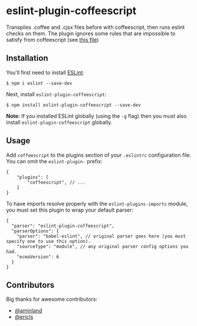 # eslint-plugin-coffeescript

Transpiles .coffee and .cjsx files before with coffeescript, then runs eslint checks on them.
The plugin ignores some rules that are impossible to satisfy from coffeescript (see [this file](lib/index.js#L22))

## Installation

You'll first need to install [ESLint](http://eslint.org):

```
$ npm i eslint --save-dev
```

Next, install `eslint-plugin-coffeescript`:

```
$ npm install eslint-plugin-coffeescript --save-dev
```

**Note:** If you installed ESLint globally (using the `-g` flag) then you must also install `eslint-plugin-coffeescript` globally.

## Usage

Add `coffeescript` to the plugins section of your `.eslintrc` configuration file. You can omit the `eslint-plugin-` prefix:

```json5
{
    "plugins": [
        "coffeescript", // ...
    ]
}
```

To have imports resolve properly with the `eslint-plugins-imports` module, you must set this plugin to wrap your default parser:
```json5
{
  "parser": "eslint-plugin-coffeescript",
  "parserOptions": { 
    "parser": "babel-eslint", // original parser goes here (you must specify one to use this option).
    "sourceType": "module", // any original parser config options you had.
    "ecmaVersion": 6
  }
}
```

## Contributors

Big thanks for awesome contributors:
- [@aminland](https://github.com/aminland)
- [@ericls](https://github.com/ericls)
